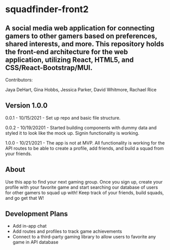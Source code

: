 # squadfinder-front2

## A social media web application for connecting gamers to other gamers based on preferences, shared interests, and more. This repository holds the front-end architecture for the web application, utilizing React, HTML5, and CSS/React-Bootstrap/MUI.

Contributors:

Jaya DeHart, Gina Hobbs, Jessica Parker, David Whitmore, Rachael Rice

## Version 1.0.0

0.0.1 - 10/15/2021 - Set up repo and basic file structure.

0.0.2 - 10/19/20201 - Started building components with dummy data and styled it to look like the mock up. Signin functionality is working.

1.0.0 - 10/21/2021 - The app is not at MVP. All functionality is working for the API routes to be able to create a profile, add friends, and build a squad from your friends.

## About

Use this app to find your next gaming group. Once you sign up, create your profile with your favorite game and start searching our database of users for other gamers to squad up with! Keep track of your friends, build squads, and go get that W!

## Development Plans

- Add in-app chat
- Add routes and profiles to track game achievements
- Connect to a third-party gaming library to allow users to favorite any game in API database
